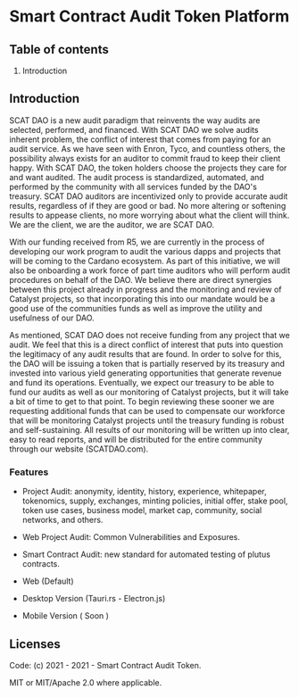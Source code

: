 # Smart Contract Audit Token Platform

## Table of contents
1. Introduction
## Introduction

SCAT DAO is a new audit paradigm that reinvents the way audits are selected, performed, and financed. With SCAT DAO we solve audits inherent problem, the conflict of interest that comes from paying for an audit service. As we have seen with Enron, Tyco, and countless others, the possibility always exists for an auditor to commit fraud to keep their client happy. With SCAT DAO, the token holders choose the projects they care for and want audited. The audit process is standardized, automated, and performed by the community with all services funded by the DAO's treasury. SCAT DAO auditors are incentivized only to provide accurate audit results, regardless of if they are good or bad. No more altering or softening results to appease clients, no more worrying about what the client will think. We are the client, we are the auditor, we are SCAT DAO.

With our funding received from R5, we are currently in the process of developing our work program to audit the various dapps and projects that will be coming to the Cardano ecosystem. As part of this initiative, we will also be onboarding a work force of part time auditors who will perform audit procedures on behalf of the DAO. We believe there are direct synergies between this project already in progress and the monitoring and review of Catalyst projects, so that incorporating this into our mandate would be a good use of the communities funds as well as improve the utility and usefulness of our DAO.

As mentioned, SCAT DAO does not receive funding from any project that we audit. We feel that this is a direct conflict of interest that puts into question the legitimacy of any audit results that are found. In order to solve for this, the DAO will be issuing a token that is partially reserved by its treasury and invested into various yield generating opportunities that generate revenue and fund its operations. Eventually, we expect our treasury to be able to fund our audits as well as our monitoring of Catalyst projects, but it will take a bit of time to get to that point. To begin reviewing these sooner we are requesting additional funds that can be used to compensate our workforce that will be monitoring Catalyst projects until the treasury funding is robust and self-sustaining. All results of our monitoring will be written up into clear, easy to read reports, and will be distributed for the entire community through our website (SCATDAO.com).
### Features
- Project Audit: anonymity, identity, history, experience, whitepaper, tokenomics, supply, exchanges, minting policies, initial offer, stake pool, token use cases, business model, market cap, community, social networks, and others.

- Web Project Audit:  Common Vulnerabilities and Exposures.

- Smart Contract Audit: new standard for automated testing of plutus contracts.

- Web (Default)

- Desktop Version (Tauri.rs - Electron.js)

- Mobile Version ( Soon )

## Licenses
Code: (c) 2021 - 2021 - Smart Contract Audit Token.

MIT or MIT/Apache 2.0 where applicable.

